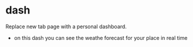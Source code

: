 # dash
Replace new tab page with a personal dashboard.
- on this dash you can see the weathe forecast for your place in real time

